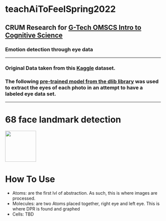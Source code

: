 # teachAiToFeelSpring2022

## CRUM Research for [G-Tech OMSCS Intro to Cognitive Science](https://omscs.gatech.edu/cs-6795-introduction-cognitive-science)

### Emotion detection through eye data

---


### Original Data taken from this [Kaggle](https://www.kaggle.com/jonathanoheix/face-expression-recognition-dataset) dataset.


### The following [pre-trained model from the dlib library](http://dlib.net/) was used to extract the eyes of each photo in an attempt to have a labeled eye data set.

---
# 68 face landmark detection

<img src="https://s3.ap-south-1.amazonaws.com/s3.studytonight.com/curious/uploads/pictures/1592469192-74364.png" width="100" height="100">

# How To Use

- Atoms: are the first lvl of abstraction. As such, this is where images are processed.
- Molecules: are two Atoms placed together, right eye and left eye. This is where DPR is found and graphed
- Cells: TBD
